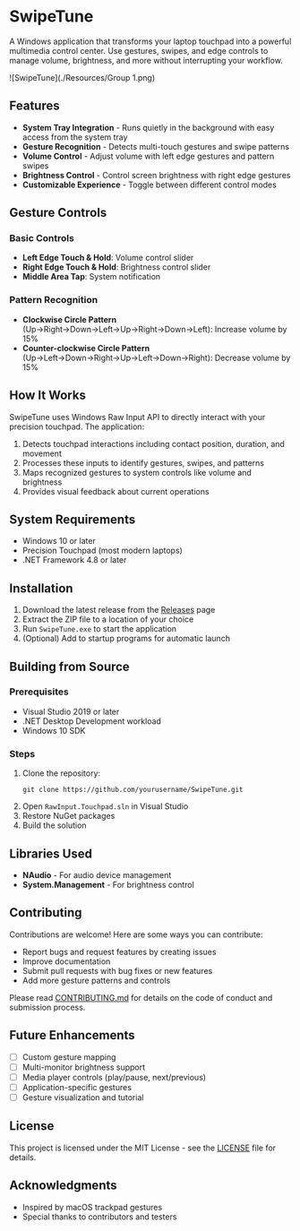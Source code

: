 # SwipeTune

A Windows application that transforms your laptop touchpad into a powerful multimedia control center. Use gestures, swipes, and edge controls to manage volume, brightness, and more without interrupting your workflow.

![SwipeTune](./Resources/Group 1.png)
## Features

- **System Tray Integration** - Runs quietly in the background with easy access from the system tray
- **Gesture Recognition** - Detects multi-touch gestures and swipe patterns
- **Volume Control** - Adjust volume with left edge gestures and pattern swipes
- **Brightness Control** - Control screen brightness with right edge gestures
- **Customizable Experience** - Toggle between different control modes

## Gesture Controls

### Basic Controls
- **Left Edge Touch & Hold**: Volume control slider
- **Right Edge Touch & Hold**: Brightness control slider
- **Middle Area Tap**: System notification

### Pattern Recognition
- **Clockwise Circle Pattern** (Up→Right→Down→Left→Up→Right→Down→Left): Increase volume by 15%
- **Counter-clockwise Circle Pattern** (Up→Left→Down→Right→Up→Left→Down→Right): Decrease volume by 15%

## How It Works

SwipeTune uses Windows Raw Input API to directly interact with your precision touchpad. The application:

1. Detects touchpad interactions including contact position, duration, and movement
2. Processes these inputs to identify gestures, swipes, and patterns
3. Maps recognized gestures to system controls like volume and brightness
4. Provides visual feedback about current operations

## System Requirements

- Windows 10 or later
- Precision Touchpad (most modern laptops)
- .NET Framework 4.8 or later

## Installation

1. Download the latest release from the [Releases](https://github.com/yourusername/SwipeTune/releases) page
2. Extract the ZIP file to a location of your choice
3. Run `SwipeTune.exe` to start the application
4. (Optional) Add to startup programs for automatic launch

## Building from Source

### Prerequisites
- Visual Studio 2019 or later
- .NET Desktop Development workload
- Windows 10 SDK

### Steps
1. Clone the repository:
   ```
   git clone https://github.com/yourusername/SwipeTune.git
   ```
2. Open `RawInput.Touchpad.sln` in Visual Studio
3. Restore NuGet packages
4. Build the solution

## Libraries Used

- **NAudio** - For audio device management
- **System.Management** - For brightness control

## Contributing

Contributions are welcome! Here are some ways you can contribute:

- Report bugs and request features by creating issues
- Improve documentation
- Submit pull requests with bug fixes or new features
- Add more gesture patterns and controls

Please read [CONTRIBUTING.md](CONTRIBUTING.md) for details on the code of conduct and submission process.

## Future Enhancements

- [ ] Custom gesture mapping
- [ ] Multi-monitor brightness support
- [ ] Media player controls (play/pause, next/previous)
- [ ] Application-specific gestures
- [ ] Gesture visualization and tutorial

## License

This project is licensed under the MIT License - see the [LICENSE](LICENSE) file for details.

## Acknowledgments

- Inspired by macOS trackpad gestures
- Special thanks to contributors and testers
